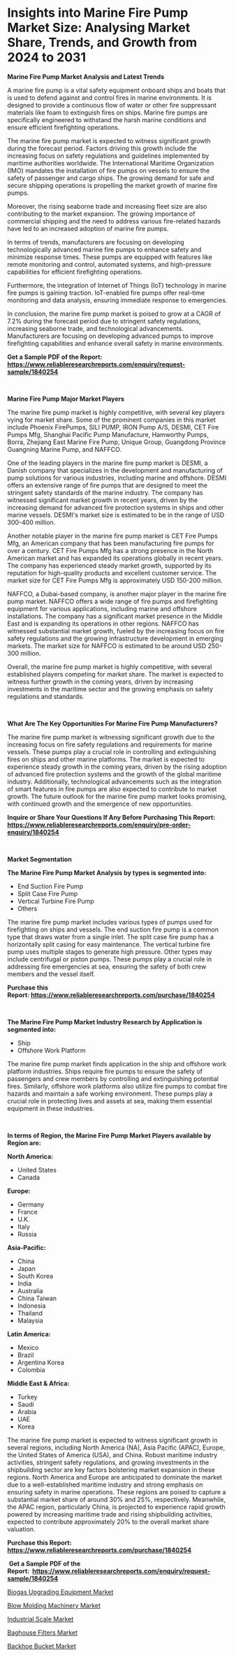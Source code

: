 <p><h1>Insights into Marine Fire Pump Market Size: Analysing Market Share, Trends, and Growth from 2024 to 2031</h1></p><p><strong>Marine Fire Pump Market Analysis and Latest Trends</strong></p>
<p><p>A marine fire pump is a vital safety equipment onboard ships and boats that is used to defend against and control fires in marine environments. It is designed to provide a continuous flow of water or other fire suppressant materials like foam to extinguish fires on ships. Marine fire pumps are specifically engineered to withstand the harsh marine conditions and ensure efficient firefighting operations.</p><p>The marine fire pump market is expected to witness significant growth during the forecast period. Factors driving this growth include the increasing focus on safety regulations and guidelines implemented by maritime authorities worldwide. The International Maritime Organization (IMO) mandates the installation of fire pumps on vessels to ensure the safety of passenger and cargo ships. The growing demand for safe and secure shipping operations is propelling the market growth of marine fire pumps.</p><p>Moreover, the rising seaborne trade and increasing fleet size are also contributing to the market expansion. The growing importance of commercial shipping and the need to address various fire-related hazards have led to an increased adoption of marine fire pumps.</p><p>In terms of trends, manufacturers are focusing on developing technologically advanced marine fire pumps to enhance safety and minimize response times. These pumps are equipped with features like remote monitoring and control, automated systems, and high-pressure capabilities for efficient firefighting operations.</p><p>Furthermore, the integration of Internet of Things (IoT) technology in marine fire pumps is gaining traction. IoT-enabled fire pumps offer real-time monitoring and data analysis, ensuring immediate response to emergencies.</p><p>In conclusion, the marine fire pump market is poised to grow at a CAGR of 7.2% during the forecast period due to stringent safety regulations, increasing seaborne trade, and technological advancements. Manufacturers are focusing on developing advanced pumps to improve firefighting capabilities and enhance overall safety in marine environments.</p></p>
<p><strong>Get a Sample PDF of the Report:&nbsp; <a href="https://www.reliableresearchreports.com/enquiry/request-sample/1840254">https://www.reliableresearchreports.com/enquiry/request-sample/1840254</a></strong></p>
<p>&nbsp;</p>
<p><strong>Marine Fire Pump Major Market Players</strong></p>
<p><p>The marine fire pump market is highly competitive, with several key players vying for market share. Some of the prominent companies in this market include Phoenix FirePumps, SILI PUMP, IRON Pump A/S, DESMI, CET Fire Pumps Mfg, Shanghai Pacific Pump Manufacture, Hamworthy Pumps, Borra, Zhejiang East Marine Fire Pump, Unique Group, Guangdong Province Guangning Marine Pump, and NAFFCO. </p><p>One of the leading players in the marine fire pump market is DESMI, a Danish company that specializes in the development and manufacturing of pump solutions for various industries, including marine and offshore. DESMI offers an extensive range of fire pumps that are designed to meet the stringent safety standards of the marine industry. The company has witnessed significant market growth in recent years, driven by the increasing demand for advanced fire protection systems in ships and other marine vessels. DESMI's market size is estimated to be in the range of USD 300-400 million.</p><p>Another notable player in the marine fire pump market is CET Fire Pumps Mfg, an American company that has been manufacturing fire pumps for over a century. CET Fire Pumps Mfg has a strong presence in the North American market and has expanded its operations globally in recent years. The company has experienced steady market growth, supported by its reputation for high-quality products and excellent customer service. The market size for CET Fire Pumps Mfg is approximately USD 150-200 million.</p><p>NAFFCO, a Dubai-based company, is another major player in the marine fire pump market. NAFFCO offers a wide range of fire pumps and firefighting equipment for various applications, including marine and offshore installations. The company has a significant market presence in the Middle East and is expanding its operations in other regions. NAFFCO has witnessed substantial market growth, fueled by the increasing focus on fire safety regulations and the growing infrastructure development in emerging markets. The market size for NAFFCO is estimated to be around USD 250-300 million.</p><p>Overall, the marine fire pump market is highly competitive, with several established players competing for market share. The market is expected to witness further growth in the coming years, driven by increasing investments in the maritime sector and the growing emphasis on safety regulations and standards.</p></p>
<p>&nbsp;</p>
<p><strong>What Are The Key Opportunities For Marine Fire Pump Manufacturers?</strong></p>
<p><p>The marine fire pump market is witnessing significant growth due to the increasing focus on fire safety regulations and requirements for marine vessels. These pumps play a crucial role in controlling and extinguishing fires on ships and other marine platforms. The market is expected to experience steady growth in the coming years, driven by the rising adoption of advanced fire protection systems and the growth of the global maritime industry. Additionally, technological advancements such as the integration of smart features in fire pumps are also expected to contribute to market growth. The future outlook for the marine fire pump market looks promising, with continued growth and the emergence of new opportunities.</p></p>
<p><strong>Inquire or Share Your Questions If Any Before Purchasing This Report: <a href="https://www.reliableresearchreports.com/enquiry/pre-order-enquiry/1840254">https://www.reliableresearchreports.com/enquiry/pre-order-enquiry/1840254</a></strong></p>
<p>&nbsp;</p>
<p><strong>Market Segmentation</strong></p>
<p><strong>The Marine Fire Pump Market Analysis by types is segmented into:</strong></p>
<p><ul><li>End Suction Fire Pump</li><li>Split Case Fire Pump</li><li>Vertical Turbine Fire Pump</li><li>Others</li></ul></p>
<p><p>The marine fire pump market includes various types of pumps used for firefighting on ships and vessels. The end suction fire pump is a common type that draws water from a single inlet. The split case fire pump has a horizontally split casing for easy maintenance. The vertical turbine fire pump uses multiple stages to generate high pressure. Other types may include centrifugal or piston pumps. These pumps play a crucial role in addressing fire emergencies at sea, ensuring the safety of both crew members and the vessel itself.</p></p>
<p><strong>Purchase this Report:&nbsp;<a href="https://www.reliableresearchreports.com/purchase/1840254">https://www.reliableresearchreports.com/purchase/1840254</a></strong></p>
<p>&nbsp;</p>
<p><strong>The Marine Fire Pump Market Industry Research by Application is segmented into:</strong></p>
<p><ul><li>Ship</li><li>Offshore Work Platform</li></ul></p>
<p><p>The marine fire pump market finds application in the ship and offshore work platform industries. Ships require fire pumps to ensure the safety of passengers and crew members by controlling and extinguishing potential fires. Similarly, offshore work platforms also utilize fire pumps to combat fire hazards and maintain a safe working environment. These pumps play a crucial role in protecting lives and assets at sea, making them essential equipment in these industries.</p></p>
<p>&nbsp;</p>
<p><strong>In terms of Region, the Marine Fire Pump Market Players available by Region are:</strong></p>
<p>
    <p> <strong> North America: </strong>
        <ul>
            <li>United States</li>
            <li>Canada</li>
        </ul>
        </p> 
    <p> <strong> Europe: </strong>
        <ul>
            <li>Germany</li>
            <li>France</li>
            <li>U.K.</li>
            <li>Italy</li>
            <li>Russia</li>
        </ul>
        </p> 
    <p> <strong> Asia-Pacific: </strong>
        <ul>
            <li>China</li>
            <li>Japan</li>
            <li>South Korea</li>
            <li>India</li>
            <li>Australia</li>
            <li>China Taiwan</li>
            <li>Indonesia</li>
            <li>Thailand</li>
            <li>Malaysia</li>
        </ul>
        </p> 
    <p> <strong> Latin America: </strong>
        <ul>
            <li>Mexico</li>
            <li>Brazil</li>
            <li>Argentina Korea</li>
            <li>Colombia</li>
        </ul>
        </p> 
    <p> <strong> Middle East & Africa: </strong>
        <ul>
            <li>Turkey</li>
            <li>Saudi</li>
            <li>Arabia</li>
            <li>UAE</li>
            <li>Korea</li>
        </ul>
    </p>
    </p>
<p><p>The marine fire pump market is expected to witness significant growth in several regions, including North America (NA), Asia Pacific (APAC), Europe, the United States of America (USA), and China. Robust maritime industry activities, stringent safety regulations, and growing investments in the shipbuilding sector are key factors bolstering market expansion in these regions. North America and Europe are anticipated to dominate the market due to a well-established maritime industry and strong emphasis on ensuring safety in marine operations. These regions are poised to capture a substantial market share of around 30% and 25%, respectively. Meanwhile, the APAC region, particularly China, is projected to experience rapid growth powered by increasing maritime trade and rising shipbuilding activities, expected to contribute approximately 20% to the overall market share valuation.</p></p>
<p><strong>Purchase this Report: <a href="https://www.reliableresearchreports.com/purchase/1840254">https://www.reliableresearchreports.com/purchase/1840254</a></strong></p>
<p>&nbsp;<strong>Get a Sample PDF of the Report:&nbsp;&nbsp;<a href="https://www.reliableresearchreports.com/enquiry/request-sample/1840254">https://www.reliableresearchreports.com/enquiry/request-sample/1840254</a></strong></p>
<p><strong></strong></p>
<p><p><a href="https://github.com/khayangel/Market-Research-Report-List-1/blob/main/biogas-upgrading-equipment-market.md">Biogas Upgrading Equipment Market</a></p><p><a href="https://github.com/elizabethdagraca/Market-Research-Report-List-1/blob/main/blow-molding-machinery-market.md">Blow Molding Machinery Market</a></p><p><a href="https://github.com/bracarafogo/Market-Research-Report-List-1/blob/main/industrial-scale-market.md">Industrial Scale Market</a></p><p><a href="https://github.com/lababdou/Market-Research-Report-List-1/blob/main/baghouse-filters-market.md">Baghouse Filters Market</a></p><p><a href="https://github.com/antony131rp/Market-Research-Report-List-1/blob/main/backhoe-bucket-market.md">Backhoe Bucket Market</a></p></p>